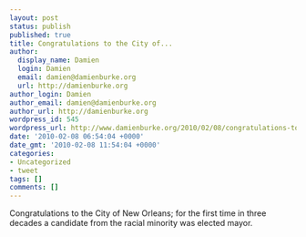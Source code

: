 ```yaml
---
layout: post
status: publish
published: true
title: Congratulations to the City of...
author:
  display_name: Damien
  login: Damien
  email: damien@damienburke.org
  url: http://damienburke.org
author_login: Damien
author_email: damien@damienburke.org
author_url: http://damienburke.org
wordpress_id: 545
wordpress_url: http://www.damienburke.org/2010/02/08/congratulations-to-the-city-of/
date: '2010-02-08 06:54:04 +0000'
date_gmt: '2010-02-08 11:54:04 +0000'
categories:
- Uncategorized
- tweet
tags: []
comments: []
---
```

<p>Congratulations to the City of New Orleans; for the first time in three decades a candidate from the racial minority was elected mayor.</p>
